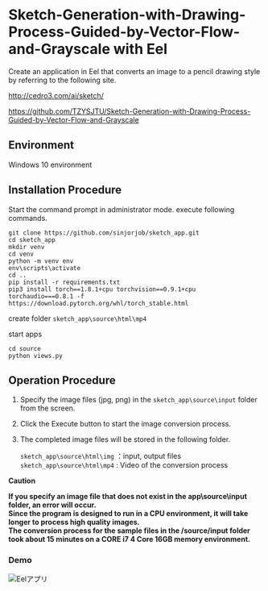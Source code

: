 # Sketch-Generation-with-Drawing-Process-Guided-by-Vector-Flow-and-Grayscale with Eel

Create an application in Eel that converts an image to a pencil drawing style by referring to the following site.

http://cedro3.com/ai/sketch/  

https://github.com/TZYSJTU/Sketch-Generation-with-Drawing-Process-Guided-by-Vector-Flow-and-Grayscale

## Environment

 Windows 10 environment

## Installation Procedure



Start the command prompt in administrator mode.
execute following commands.

```
git clone https://github.com/sinjorjob/sketch_app.git
cd sketch_app
mkdir venv
cd venv
python -m venv env
env\scripts\activate
cd ..
pip install -r requirements.txt
pip3 install torch==1.8.1+cpu torchvision==0.9.1+cpu torchaudio===0.8.1 -f https://download.pytorch.org/whl/torch_stable.html
```

create folder `sketch_app\source\html\mp4`

start apps

```
cd source
python views.py
```

## Operation Procedure

1. Specify the image files (jpg, png) in the `sketch_app\source\input` folder from the screen.
2. Click the Execute button to start the image conversion process.
3. The completed image files will be stored in the following folder.
  
   `sketch_app\source\html\img` ：input, output files  
   `sketch_app\source\html\mp4` : Video of the conversion process  

**Caution**

**If you specify an image file that does not exist in the app\source\input folder, an error will occur.  
Since the program is designed to run in a CPU environment, it will take longer to process high quality images.  
The conversion process for the sample files in the /source/input folder took about 15 minutes on a CORE i7 4 Core 16GB memory environment.**

### Demo

![Eelアプリ](https://github.com/sinjorjob/sketch_app/blob/master/image/EEL_APPS_DEMO.gif)



